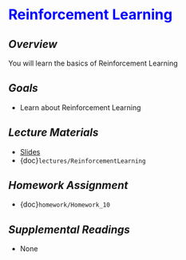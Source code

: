 # <span style="color: blue;"><b>Reinforcement Learning</b></span>

## *Overview*
You will learn the basics of Reinforcement Learning

## *Goals*
* Learn about Reinforcement Learning

## *Lecture Materials*
* [Slides](https://docs.google.com/presentation/d/1EsW71u3hdNdXyhlDfkmOX__9c4wJZUee_pjlsmlv_Vg/edit?usp=sharing)
* {doc}`lectures/ReinforcementLearning`

## *Homework Assignment*
* {doc}`homework/Homework_10`

## *Supplemental Readings*
* None